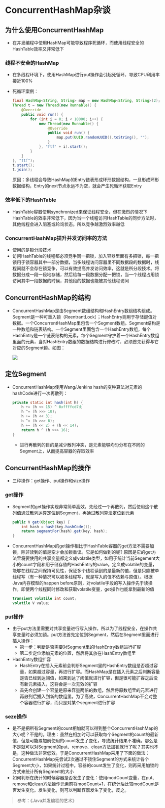 # ConcurrentHashMap杂谈

## 为什么使用ConcurrentHashMap  

- 在并发编程中使用HashMap可能导致程序死循环，而使用线程安全的HashTable效率又非常低下

### 线程不安全的HashMap

- 在多线程环境下，使用HashMap进行put操作会引起死循环，导致CPU利用率接近100%

- 死循环案例：

  ```java
  final HashMap<String, String> map = new HashMap<String, String>(2);
  Thread t = new Thread(new Runnable() {
      @Override
      public void run() {
          for (int i = 0; i < 10000; i++) {
              new Thread(new Runnable() {
                  @Override
                  public void run() {
                      map.put(UUID.randomUUID().toString(), "");
                  }
              }, "ftf" + i).start();
          }
      }
  }, "ftf");
  t.start();
  t.join();
  ```

  原因：多线程会导致HashMap的Entry链表形成环形数据结构，一旦形成环形数据结构，Entry的next节点永远不为空，就会产生死循环获取Entry

### 效率低下的HashTable

- HashTable容器使用synchronized来保证线程安全，但在激烈的情况下HashTable的效率非常低下，因为当一个线程访问HashTable的同步方法时，其他线程会进入阻塞或轮询状态。所以竞争越激烈效率越低

### ConcurrentHashMap提升并发访问率的方法

- 使用的是锁分段技术
- 访问HashTable的线程都必须竞争同一把锁，加入容器里面有多把锁，每一把锁用于锁容器其中一部分数据，当多线程访问容器里不同数据段的数据时，线程间就不会存在锁竞争，可以有效提高并发访问效率，这就是所分段技术。将数据分成一段一段地存储，然后给每一段数据分配一把锁，当一个线程占用锁访问其中一段数据的时候，其他段的数据也能被其他线程访问

## ConcurrentHashMap的结构

- ConcurrentHashMap是由Segment数组结构和HashEntry数组结构组成。Segment是一种可重入锁（ReentrantLock）；HashEntry则用于存储键值对数据。一个ConcurrentHashMap里包含一个Segment数组。Segment结构是一种数组和链表结构。一个Segment里面包含一个HashEntry数组，每个HashEntry是一个链表结构的元素，每个Segment守护着一个HashEntry数组里面的元素，当对HashEntry数组的数据结构进行修改时，必须首先获得与它对应的Segment锁。如图：

    ![](https://gitee.com/kuangty/blogImage/raw/master/img/currentHashMap.png)

## 定位Segment

- ConcurrentHashMap使用Wang/Jenkins hash的变种算法对元素的hashCode进行一次再散列：

  ```java
  private static int hash(int h) {
      h += (h << 15) ^ 0xffffcd7d;
      h ^= (h >>> 10);
      h += (h << 3);
      h ^= (h >>> 6);
      h += (h << 2) + (h << 14);
      return h ^ (h >>> 16);
  }
  ```

  - 进行再散列的目的是减少散列冲突，是元素能够均匀分布在不同的Segment上，从而提高容器的存取效率

## ConcurrentHashMap的操作

- 三种操作：get操作、put操作和size操作

### get操作

- Segment的get操作实现非常简单高效。先经过一个再散列，然后使用这个散列值通过散列运算定位到Segment，再通过散列算法定位到元素

  ```java
  public V get(Object key) {
      int hash = hash(key.hashCode());
      return segmentFor(hash).get(key, hash);
  }
  ```

- ConcurrentHashMap的get操作相比于HashTable容器的get方法不需要加锁，除非读到的值是空才会加锁重读。它是如何做到的呢? 原因是它的get方法里将要使用的共享变量都定义成volatile类型，如用于统计当前Segement大小的count字段和用于储存值的HashEntry的value。定义成volatile的变量，能够在线程之间保持可见性，保证多个线程读到的是最新的值，但是只能被单线程写（有一种情况可以被多线程写，就是写入的值不依赖与原值）。根据Java内存模型的happen before原则，对volatile字段的写入操作先于读操作，即使两个线程同时修改和获取volatile变量，get操作也能拿到最新的值

  ```java
  transient volatile int count;
  volatile V value;
  ```

### put操作

- 由于put方法里需要对共享变量进行写入操作，所以为了线程安全，在操作共享变量时必须加锁。put方法首先定位到Segment，然后在Segment里面进行插入操作：
  - 第一步：判断是否需要对Segment里的HashEntry数组进行扩容
  - 第二步定位添加元素的位置，然后将其放在HashEntry数组里
- HashEntry数组扩容
  - HashEntry在插入元素前会判断Segment里的HashEntry数组是否超过容量，如果超过容量，再进行扩容。而HashMap是在插入元素之后判断容量是否已经到达阈值，如果到达了阈值就进行扩容，但是很可能扩容之后没有新元素插入，这将会是一次无效的扩容
  - 首先会创建一个容量是原来容量两倍的数组，然后将原数组里的元素进行再散列后插入到新的数组里。为了高效，ConcurrentHashMap不会对整个容器进行扩容，而只是对某个segment进行扩容

### seze操作

- 是不是把所有Segment的count相加就可以得到整个ConcurrentHashMap的大小呢？不是的。理由：虽然在相加时可以获取每个Segment的count的最新值，但是可能累加前使用的count发生了变化，导致统计结果不准确。那么是不是就可以对Segment的put、remove、clean方法加锁就行了呢？其实也不是，这种做法非常低效。于是ConcurrentHashMap采用了下面的做法：ConcurrentHashMap先尝试2次通过不锁住Segment的方式来统计各个Segment大小，如果统计过程中，容器的count发生了变化，则再采用加锁的方式来统计所有Segment的大小
- 如何判断在统计的时候容器是否发生了变化：使用modCount变量，在put、remove和clean方法操作元素前将modCount+1，在统计后比较modCount是否发生变化。发生变化，则可以判断容器发生了变化，反之。



> 参考：《Java并发编程的艺术》